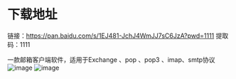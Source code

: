 # 下载地址
链接：https://pan.baidu.com/s/1EJ481-JchJ4WmJJ7sC6JzA?pwd=1111 
提取码：1111

一款邮箱客户端软件，适用于Exchange 、pop 、pop3 、imap、smtp协议
![image](https://github.com/user-attachments/assets/d6dac1ce-7d6e-4124-9e77-09c3741b5f17)
![image](https://github.com/user-attachments/assets/74c21893-330c-4aa1-b836-fb9d2440bcc5)
